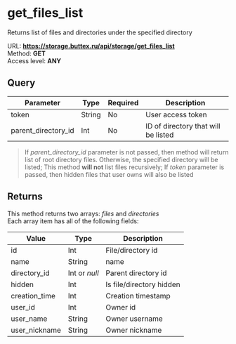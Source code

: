 # get_files_list
Returns list of files and directories under the specified directory

URL: **https://storage.buttex.ru/api/storage/get_files_list** \
Method: **GET** \
Access level: **ANY**

## Query
| Parameter           | Type   | Required | Description                          |
|---------------------|--------|----------|--------------------------------------|
| token               | String | No       | User access token                    |
| parent_directory_id | Int    | No       | ID of directory that will be listed  |

> If *parent_directory_id* parameter is not passed, then method will return
> list of root directory files. Otherwise, the specified directory will be listed;
> This method **will not** list files recursively;
> If *token* parameter is passed, then hidden files that user owns will also be listed

## Returns
This method returns two arrays: *files* and *directories* \
Each array item has all of the following fields: 

| Value         | Type          | Description              |
|---------------|---------------|--------------------------| 
| id            | Int           | File/directory id        |
| name          | String        | name                     |
| directory_id  | Int or *null* | Parent directory id      |
| hidden        | Int           | Is file/directory hidden |
| creation_time | Int           | Creation timestamp       |
| user_id       | Int           | Owner id                 |
| user_name     | String        | Owner username           |
| user_nickname | String        | Owner nickname           |